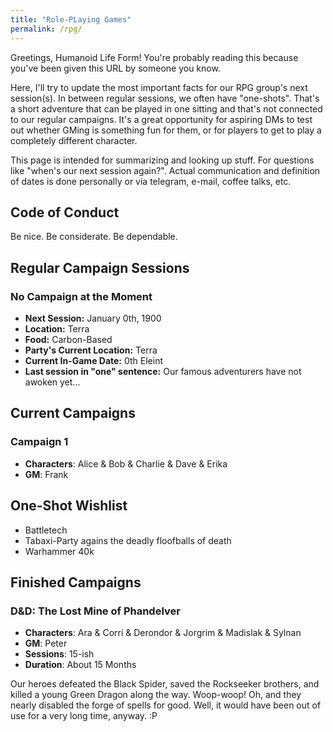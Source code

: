 ```yaml
---
title: "Role-PLaying Games"
permalink: /rpg/
---
```


Greetings, Humanoid Life Form! You're probably reading this because you've been given this URL by someone you know.

Here, I'll try to update the most important facts for our RPG group's next session(s). In between regular sessions, we often have "one-shots". That's a short adventure that can be played in one sitting and that's not connected to our regular campaigns. It's a great opportunity for aspiring DMs to test out whether GMing is something fun for them, or for players to get to play a completely different character.

This page is intended for summarizing and looking up stuff. For questions like "when's our next session again?". Actual communication and definition of dates is done personally or via telegram, e-mail, coffee talks, etc.

## Code of Conduct
Be nice.
Be considerate.
Be dependable.

## Regular Campaign Sessions

### No Campaign at the Moment
- **Next Session:** January 0th, 1900
- **Location:** Terra 
- **Food:** Carbon-Based
- **Party's Current Location:** Terra 
- **Current In-Game Date:** 0th Eleint
- **Last session in "one" sentence:** Our famous adventurers have not awoken yet... 

## Current Campaigns
### Campaign 1
- **Characters**: Alice & Bob & Charlie & Dave & Erika
- **GM**: Frank

## One-Shot Wishlist
- Battletech
- Tabaxi-Party agains the deadly floofballs of death
- Warhammer 40k

## Finished Campaigns
### D&D: The Lost Mine of Phandelver
- **Characters**: Ara & Corri & Derondor & Jorgrim & Madislak & Sylnan
- **GM**: Peter
- **Sessions**: 15-ish
- **Duration**: About 15 Months

Our heroes defeated the Black Spider, saved the Rockseeker brothers, and killed a young Green Dragon along the way. Woop-woop! Oh, and they nearly disabled the forge of spells for good. Well, it would have been out of use for a very long time, anyway. :P
